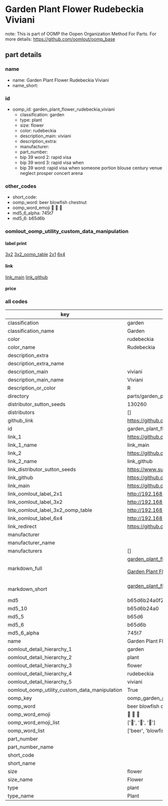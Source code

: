 # Garden Plant Flower Rudebeckia Viviani  

note: This is part of OOMP the Oopen Organization Method For Parts. For more details: https://github.com/oomlout/oomp_base

##  part details
  







### name
* name: Garden Plant Flower Rudebeckia Viviani
* name_short: 
### id
* oomp_id: garden_plant_flower_rudebeckia_viviani
  * classification: garden
  * type: plant
  * size: flower
  * color: rudebeckia
  * description_main: viviani
  * description_extra: 
  * manufacturer: 
  * part_number: 
  * bip 39 word 2: rapid visa
  * bip 39 word 3: rapid visa when
  * bip 39 word: rapid visa when someone portion blouse century venue neglect prosper concert arena

### other_codes
* short_code: 
* oomp_word: beer blowfish chestnut
* oomp_word_emoji :beer: :blowfish: :chestnut:
* md5_6_alpha: 745t7
* md5_6: b65d6b






### oomlout_oomp_utility_custom_data_manipulation
#### label print
[3x2](http://192.168.1.245:1112/?label=oomp%20745t7)
[3x2_oomp_table](http://192.168.1.108:1112/?label=oomp%20745t7)
[2x1](http://192.168.1.242:1112/?label=oomp%20745t7)
[6x4](http://192.168.1.55:1112/?label=oomp%20745t7)    

#### link

[link_main](https://github.com/oomlout/oomlout_oomp_version_1_messy/tree/main/parts/garden_plant_flower_rudebeckia_viviani) [link_github](https://github.com/oomlout/oomlout_oomp_version_1_messy/tree/main/parts/garden_plant_flower_rudebeckia_viviani)                             

#### price







### all codes 
| key | value |  
| --- | --- |  
| classification | garden |  
| classification_name | Garden |  
| color | rudebeckia |  
| color_name | Rudebeckia |  
| description_extra |  |  
| description_extra_name |  |  
| description_main | viviani |  
| description_main_name | Viviani |  
| description_or_color | R  |  
| directory | parts/garden_plant_flower_rudebeckia_viviani |  
| distributor_sutton_seeds | 130260 |  
| distributors | [] |  
| github_link | https://github.com/oomlout/oomlout_oomp_part_src/tree/main/parts/garden_plant_flower_rudebeckia_viviani |  
| id | garden_plant_flower_rudebeckia_viviani |  
| link_1 | https://github.com/oomlout/oomlout_oomp_version_1_messy/tree/main/parts/garden_plant_flower_rudebeckia_viviani |  
| link_1_name | link_main |  
| link_2 | https://github.com/oomlout/oomlout_oomp_version_1_messy/tree/main/parts/garden_plant_flower_rudebeckia_viviani |  
| link_2_name | link_github |  
| link_distributor_sutton_seeds | https://www.suttons.co.uk/flower-seeds/rudbeckia-viviani-seeds_mh11893 |  
| link_github | https://github.com/oomlout/oomlout_oomp_version_1_messy/tree/main/parts/garden_plant_flower_rudebeckia_viviani |  
| link_main | https://github.com/oomlout/oomlout_oomp_version_1_messy/tree/main/parts/garden_plant_flower_rudebeckia_viviani |  
| link_oomlout_label_2x1 | http://192.168.1.242:1112/?label=oomp%20745t7 |  
| link_oomlout_label_3x2 | http://192.168.1.245:1112/?label=oomp%20745t7 |  
| link_oomlout_label_3x2_oomp_table | http://192.168.1.108:1112/?label=oomp%20745t7 |  
| link_oomlout_label_6x4 | http://192.168.1.55:1112/?label=oomp%20745t7 |  
| link_redirect | https://github.com/oomlout/oomlout_oomp_version_1_messy/tree/main/parts/garden_plant_flower_rudebeckia_viviani |  
| manufacturer |  |  
| manufacturer_name |  |  
| manufacturers | [] |  
| markdown_full | [garden_plant_flower_rudebeckia_viviani](none)<br>[](none)<br>[Garden Plant Flower Rudebeckia Viviani](none)<br><br> |  
| markdown_short | [garden_plant_flower_rudebeckia_viviani](none)<br><br> |  
| md5 | b65d6b24a0f264ac60d42cf1f47d2d8f |  
| md5_10 | b65d6b24a0 |  
| md5_5 | b65d6 |  
| md5_6 | b65d6b |  
| md5_6_alpha | 745t7 |  
| name | Garden Plant Flower Rudebeckia Viviani |  
| oomlout_detail_hierarchy_1 | garden |  
| oomlout_detail_hierarchy_2 | plant |  
| oomlout_detail_hierarchy_3 | flower |  
| oomlout_detail_hierarchy_4 | rudebeckia |  
| oomlout_detail_hierarchy_5 | viviani |  
| oomlout_oomp_utility_custom_data_manipulation | True |  
| oomp_key | oomp_garden_plant_flower_rudebeckia_viviani |  
| oomp_word | beer blowfish chestnut |  
| oomp_word_emoji | :beer: :blowfish: :chestnut: |  
| oomp_word_emoji_list | [':beer:', ':blowfish:', ':chestnut:'] |  
| oomp_word_list | ['beer', 'blowfish', 'chestnut'] |  
| part_number |  |  
| part_number_name |  |  
| short_code |  |  
| short_name |  |  
| size | flower |  
| size_name | Flower |  
| type | plant |  
| type_name | Plant |  
